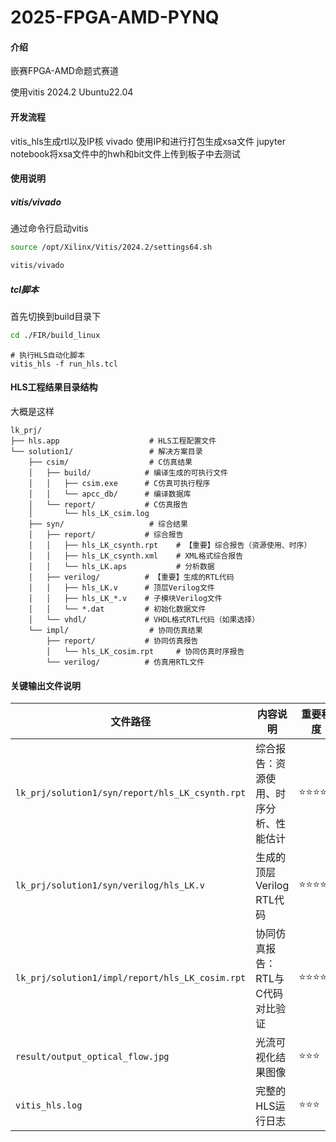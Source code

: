 # 2025-FPGA-AMD-PYNQ

#### 介绍
嵌赛FPGA-AMD命题式赛道

使用vitis 2024.2
Ubuntu22.04

#### 开发流程

vitis_hls生成rtl以及IP核
vivado 使用IP和进行打包生成xsa文件
jupyter notebook将xsa文件中的hwh和bit文件上传到板子中去测试

#### 使用说明

##### vitis/vivado

通过命令行启动vitis
```bash
source /opt/Xilinx/Vitis/2024.2/settings64.sh

vitis/vivado
```

##### tcl脚本

首先切换到build目录下

```bash
cd ./FIR/build_linux
```

```
# 执行HLS自动化脚本
vitis_hls -f run_hls.tcl
```

#### HLS工程结果目录结构
大概是这样

```
lk_prj/
├── hls.app                    # HLS工程配置文件
└── solution1/                 # 解决方案目录
    ├── csim/                  # C仿真结果
    │   ├── build/            # 编译生成的可执行文件
    │   │   ├── csim.exe      # C仿真可执行程序
    │   │   └── apcc_db/      # 编译数据库
    │   └── report/           # C仿真报告
    │       └── hls_LK_csim.log
    ├── syn/                   # 综合结果
    │   ├── report/           # 综合报告
    │   │   ├── hls_LK_csynth.rpt    # 【重要】综合报告（资源使用、时序）
    │   │   ├── hls_LK_csynth.xml    # XML格式综合报告
    │   │   └── hls_LK.aps           # 分析数据
    │   ├── verilog/          # 【重要】生成的RTL代码
    │   │   ├── hls_LK.v      # 顶层Verilog文件
    │   │   ├── hls_LK_*.v    # 子模块Verilog文件
    │   │   └── *.dat         # 初始化数据文件
    │   └── vhdl/             # VHDL格式RTL代码（如果选择）
    └── impl/                  # 协同仿真结果
        ├── report/           # 协同仿真报告
        │   └── hls_LK_cosim.rpt     # 协同仿真时序报告
        └── verilog/          # 仿真用RTL文件
```

#### 关键输出文件说明

| 文件路径 | 内容说明 | 重要程度 |
|---------|----------|----------|
| `lk_prj/solution1/syn/report/hls_LK_csynth.rpt` | 综合报告：资源使用、时序分析、性能估计 | ⭐⭐⭐⭐⭐ |
| `lk_prj/solution1/syn/verilog/hls_LK.v` | 生成的顶层Verilog RTL代码 | ⭐⭐⭐⭐⭐ |
| `lk_prj/solution1/impl/report/hls_LK_cosim.rpt` | 协同仿真报告：RTL与C代码对比验证 | ⭐⭐⭐⭐ |
| `result/output_optical_flow.jpg` | 光流可视化结果图像 | ⭐⭐⭐ |
| `vitis_hls.log` | 完整的HLS运行日志 | ⭐⭐⭐ |



